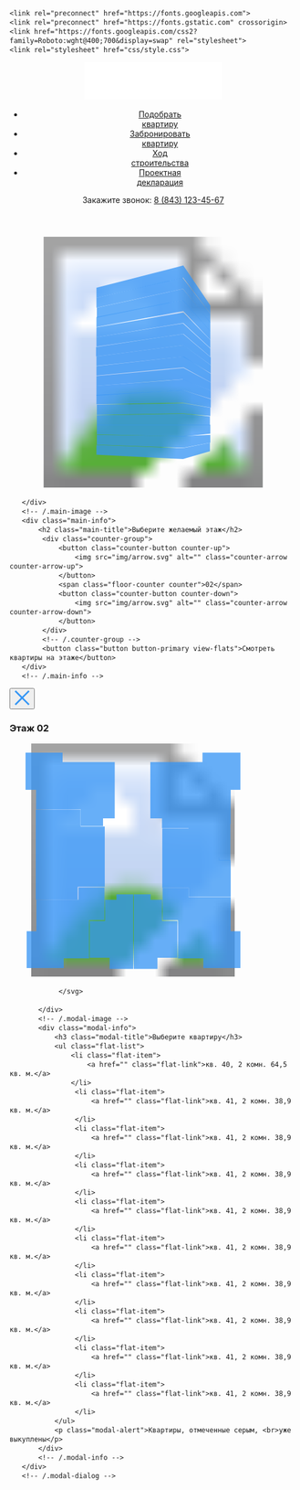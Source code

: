 <!DOCTYPE html>
<html lang="en">
<head>
    <meta charset="UTF-8">
    <meta http-equiv="X-UA-Compatible" content="IE=edge">
    <meta name="viewport" content="width=device-width, initial-scale=1.0">
    <title>ЖК Мелодия</title>
    
    
    <link rel="preconnect" href="https://fonts.googleapis.com">
    <link rel="preconnect" href="https://fonts.gstatic.com" crossorigin>
    <link href="https://fonts.googleapis.com/css2?family=Roboto:wght@400;700&display=swap" rel="stylesheet">
    <link rel="stylesheet" href="css/style.css">
</head>
<body>
   <header class="header">
    <div class="navbar">
        <a href="\" class="logo">
            <img src="img/logo.svg" alt="Logo: ЖК Мелодия">
        </a>
        <nav class="navbar-nav">
            <ul class="navbar-menu">
                <li class="navbar-item">
                    <a href="#" class="navbar-link">Подобрать <br>квартиру</a>
                </li>
                <li class="navbar-item">
                    <a href="#" class="navbar-link">Забронировать <br>квартиру</a>
                </li>
                <li class="navbar-item">
                    <a href="#" class="navbar-link">Ход <br>строительства</a>
                </li>
                <li class="navbar-item">
                    <a href="#" class="navbar-link">Проектная <br>декларация</a>
                </li>
            </ul>
        </nav>
        <div class="navbar-contacts">
            <span class="navbar-text">Закажите звонок:</span>
            <a class="navbar-phone" href="tel:+78431234567">8 (843) 123-45-67</a>
        </div>
    </div>
    <!-- /.navbar -->
   </header> 
   <main class="main">
       <div class="main-image">
        <svg class="home-image" width="734" height="640" viewBox="0 0 734 640" fill="none" xmlns="http://www.w3.org/2000/svg" xmlns:xlink="http://www.w3.org/1999/xlink">
            <rect width="734" height="640" fill="url(#pattern0)"/>
            <defs>
            <pattern id="pattern0" patternContentUnits="objectBoundingBox" width="1" height="1">
            <use xlink:href="#image0_1_86" transform="translate(-0.00408719) scale(0.0013624 0.0015625)"/>
            </pattern>
            <image id="image0_1_86" width="740" height="640" xlink:href="img/home.png"/>
            </defs>
            <path data-floor="02" d="M222 531L442.8 539L512 525.3V547L443.5 566.7L222 555.7V531Z" fill="#3595F6" fill-opacity="0.75"/>
            <path data-floor="03" d="M223 530V505L443.3 508.3L513 505V525L443.7 538L223 530Z" fill="#3595F6" fill-opacity="0.75"/>
            <path data-floor="04" d="M223 504V479H444H513V502L445 509L223 504Z" fill="#3595F6" fill-opacity="0.75"/>
            <path data-floor="05" d="M223 480V455L444.3 451.3L512 458V480H444" fill="#3595F6" fill-opacity="0.75"/>
            <path data-floor="06" d="M223 454V428L444.5 424.7L513 435.7V457L444 450.3L223 454Z" fill="#3595F6" fill-opacity="0.75"/>
            <path data-floor="07" d="M222 427V403.3L443 391L514 414V435.3L443 423L222 427Z" fill="#3595F6" fill-opacity="0.75"/>
            <path data-floor="08" d="M222 405V380L444.2 363.7L514 392.3V413L443.7 391.3L222 405Z" fill="#3595F6" fill-opacity="0.75"/>
            <path data-floor="09" d="M222 380V355L444.5 334.7L514 371.3V392L442 363.3L222 380Z" fill="#3595F6" fill-opacity="0.75"/>
            <path data-floor="10" d="M222 354V330L445 305.3L514 349.3V371L444.7 333L222 354Z" fill="#3595F6" fill-opacity="0.75"/>
            <path data-floor="11" d="M222 329V305L444.5 276.3L514 327.3V348L443.7 305.7L222 329Z" fill="#3595F6" fill-opacity="0.75"/>
            <path data-floor="12" d="M221 305V281L443.3 248L514 307.3V327L444 276.3L221 305Z" fill="#3595F6" fill-opacity="0.75"/>
            <path data-floor="13" d="M222 280V256L443.2 221L513 285V306L444.3 247.7L222 280Z" fill="#3595F6" fill-opacity="0.75"/>
            <path data-floor="14" d="M222 256V231L444.3 193L513 263.3V284L444 220L222 256Z" fill="#3595F6" fill-opacity="0.75"/>
            <path data-floor="15" d="M222 230V205L442.8 161.3L513 240.3V263L444 189.7L222 230Z" fill="#3595F6" fill-opacity="0.75"/>
            <path data-floor="16" d="M223 206V181L443 133L513 218V241L442.3 161.7L223 206Z" fill="#3595F6" fill-opacity="0.75"/>
            <path data-floor="17" d="M222 181V156L441.8 104L513 196.3V219L443.3 132.7L222 181Z" fill="#3595F6" fill-opacity="0.75"/>
            <path data-floor="18" d="M222 156V130L444 73.3L513 175V196L443.7 104.3L222 156Z" fill="#3595F6" fill-opacity="0.75"/>
            </svg>
            
       </div>
       <!-- /.main-image -->
       <div class="main-info">
           <h2 class="main-title">Выберите желаемый этаж</h2>
            <div class="counter-group">
                <button class="counter-button counter-up">
                    <img src="img/arrow.svg" alt="" class="counter-arrow counter-arrow-up">
                </button>
                <span class="floor-counter counter">02</span>
                <button class="counter-button counter-down">
                    <img src="img/arrow.svg" alt="" class="counter-arrow counter-arrow-down">
                </button>
            </div>
            <!-- /.counter-group -->
            <button class="button button-primary view-flats">Смотреть квартиры на этаже</button>
       </div>
       <!-- /.main-info -->
   </main>
   <div class="modal">
       <div class="modal-dialog">
           <button class="modal-close-button">
                <svg width="28" height="28" viewBox="0 0 28 28" fill="none" xmlns="http://www.w3.org/2000/svg">
                    <path d="M2 2L26 26" stroke="#3596F5" stroke-width="3"/>
                    <path d="M26 2L2 26" stroke="#3596F5" stroke-width="3"/>
                </svg>  
           </button>
           <div class="modal-image">
               <h3 class="modal-title">Этаж <span class="modal-counter counter">02</span></h3>
               <svg class="flats" width="433" height="408" viewBox="0 0 433 408" fill="none" xmlns="http://www.w3.org/2000/svg" xmlns:xlink="http://www.w3.org/1999/xlink">
                <image id="image0_28_15" width="433" height="408" xlink:href="img/floor.png"/>
                <path d="M388 81V141H314V148H267.5V131H247V32.5H338.5V16H405V81H388Z" fill="#3595F6" fill-opacity="0.75"/>
                <path d="M314 148.5H268V200H367.5V205H387.5V141H314V148.5Z" fill="#3595F6" fill-opacity="0.75"/>
                <path d="M314.192 252.662H268V200H367.916V204.602H388V268H314.192V252.662Z" fill="#3595F6" fill-opacity="0.75"/>
                <path d="M314 253H268.5V309H295.5V376H340V393H405V328.5H388V268.5H314V253Z" fill="#3595F6" fill-opacity="0.75"/>
                <path d="M218 394.5V264H247.5V273.5H267.5V310.5H294.5V375H259.5V394.5H218Z" fill="#3595F6" fill-opacity="0.75"/>
                <path d="M217 394.5V264H187.5V273.5H167.5V310.5H140.5V375H175.5V394.5H217Z" fill="#3595F6" fill-opacity="0.75"/>
                <path d="M121 252H166.5V309H139.5V376H95V393H30V328.5H47V273.5H121V252Z" fill="#3595F6" fill-opacity="0.75"/>
                <path d="M119.5 273.5H46V198H167V250.822H119.5V273.5Z" fill="#3595F6" fill-opacity="0.75"/>
                <path d="M124.729 116H46V198H167V145.178H124.729V116Z" fill="#3595F6" fill-opacity="0.75"/>
                <path d="M46.5 81V115.5H125V144.5H164V131H184.5V32.5H93V16H28V81H46.5Z" fill="#3595F6" fill-opacity="0.75"/>
                

                
                
                </svg>
                
           </div>
           <!-- /.modal-image -->
           <div class="modal-info">
               <h3 class="modal-title">Выберите квартиру</h3>
               <ul class="flat-list">
                   <li class="flat-item">
                       <a href="" class="flat-link">кв. 40, 2 комн. 64,5 кв. м.</a>
                   </li>
                    <li class="flat-item">
                        <a href="" class="flat-link">кв. 41, 2 комн. 38,9 кв. м.</a>
                    </li>
                    <li class="flat-item">
                        <a href="" class="flat-link">кв. 41, 2 комн. 38,9 кв. м.</a>
                    </li>
                    <li class="flat-item">
                        <a href="" class="flat-link">кв. 41, 2 комн. 38,9 кв. м.</a>
                    </li>
                    <li class="flat-item">
                        <a href="" class="flat-link">кв. 41, 2 комн. 38,9 кв. м.</a>
                    </li>
                    <li class="flat-item">
                        <a href="" class="flat-link">кв. 41, 2 комн. 38,9 кв. м.</a>
                    </li>
                    <li class="flat-item">
                        <a href="" class="flat-link">кв. 41, 2 комн. 38,9 кв. м.</a>
                    </li>
                    <li class="flat-item">
                        <a href="" class="flat-link">кв. 41, 2 комн. 38,9 кв. м.</a>
                    </li>
                    <li class="flat-item">
                        <a href="" class="flat-link">кв. 41, 2 комн. 38,9 кв. м.</a>
                    </li>
                    <li class="flat-item">
                        <a href="" class="flat-link">кв. 41, 2 комн. 38,9 кв. м.</a>
                    </li>
               </ul>
               <p class="modal-alert">Квартиры, отмеченные серым, <br>уже выкуплены</p>
           </div>
           <!-- /.modal-info -->
       </div>
       <!-- /.modal-dialog -->
   </div>
   <script src="https://code.jquery.com/jquery-3.6.0.min.js" integrity="sha256-/xUj+3OJU5yExlq6GSYGSHk7tPXikynS7ogEvDej/m4=" crossorigin="anonymous"></script>
   <script src="js/main.js"></script>
</body>
</html>
